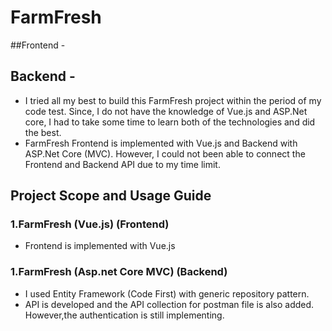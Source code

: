 # FarmFresh

##Frontend - 

## Backend - 

- I tried all my best to build this FarmFresh project within the period of my code test. Since, I do not have the knowledge of Vue.js and ASP.Net core, I had to take some time to learn both of the technologies and did the best.
- FarmFresh Frontend is implemented with Vue.js and Backend with ASP.Net Core (MVC). However, I could not been able to connect the Frontend and Backend API due to my time limit.

## Project Scope and Usage Guide

### 1.FarmFresh (Vue.js) (Frontend)
 - Frontend is implemented with Vue.js

### 1.FarmFresh (Asp.net Core MVC) (Backend)
 - I used Entity Framework (Code First) with generic repository pattern. 
 - API is developed and the API collection for postman file is also added. However,the authentication is still implementing.
